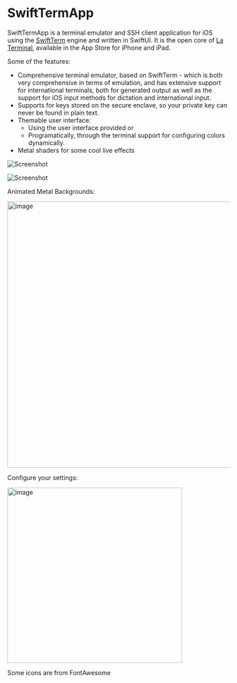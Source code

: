 # SwiftTermApp

SwiftTermApp is a terminal emulator and SSH client application for iOS
using the [SwiftTerm](https://github.com/migueldeicaza/SwiftTerm) engine and written in SwiftUI. It is the open 
core of [La Terminal](https://apps.apple.com/us/app/la-terminal-ssh-client/id1629902861), available in the 
App Store for iPhone and iPad.


Some of the features:
* Comprehensive terminal emulator, based on SwiftTerm - which is both very comprehensive in terms of emulation, 
  and has extensive support for international terminals, both for generated output as well as the support for
  iOS input methods for dictation and international input.
* Supports for keys stored on the secure enclave, so your private key can never be found in plain text.
* Themable user interface:
  * Using the user interface provided or
  * Programatically, through the terminal support for configuring colors dynamically.
* Metal shaders for some cool live effects

![Screenshot](https://user-images.githubusercontent.com/36863/81033655-645d5980-8e62-11ea-91c5-1d8b1931c7ce.png)

![Screenshot](https://user-images.githubusercontent.com/36863/82780270-a441ac00-9e24-11ea-9ee1-e32357e8ab58.png)

Animated Metal Backgrounds:

<img width="602" alt="image" src="https://user-images.githubusercontent.com/36863/119248021-3d042800-bb5c-11eb-964b-206e33bc4989.png">

Configure your settings:

<img width="396" alt="image" src="https://user-images.githubusercontent.com/36863/119248029-4f7e6180-bb5c-11eb-9b4b-b3432dc0b1eb.png">

Some icons are from FontAwesome
